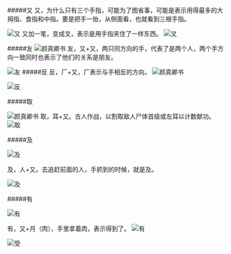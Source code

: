#####又
又，为什么只有三个手指，可能为了图省事，可能是表示用得最多的大拇指、食指和中指。要是把手一抬，从侧面看，也就看到三根手指。

![又](http://upload-images.jianshu.io/upload_images/275449-81f95a2c87f75547.png?imageMogr2/auto-orient/strip%7CimageView2/2/w/1240)
又加一笔，变成叉，表示是用手指夹住了一样东西。
![叉](http://upload-images.jianshu.io/upload_images/275449-6c5b06cab1eb1c69.png?imageMogr2/auto-orient/strip%7CimageView2/2/w/1240)

#####友
![颜真卿书](http://upload-images.jianshu.io/upload_images/275449-f3113fb5d08c569f.png?imageMogr2/auto-orient/strip%7CimageView2/2/w/1240)
友，又+又，两只同方向的手，代表了是两个人，两个手方向一致同时也表示了他们的关系是朋友。

![友](http://upload-images.jianshu.io/upload_images/275449-b35b77c0eadd68e9.png?imageMogr2/auto-orient/strip%7CimageView2/2/w/1240)
#####反
反，厂+又，厂表示与手相反的方向。
![颜真卿书](http://upload-images.jianshu.io/upload_images/275449-3b14a2fe1bdabe6e.png?imageMogr2/auto-orient/strip%7CimageView2/2/w/1240)

![反](http://upload-images.jianshu.io/upload_images/275449-ae08c33bee67639d.png?imageMogr2/auto-orient/strip%7CimageView2/2/w/1240)

#####取

![颜真卿书](http://upload-images.jianshu.io/upload_images/275449-2fcae032e916d790.png?imageMogr2/auto-orient/strip%7CimageView2/2/w/1240)
取，耳+又。古人作战，以割取敌人尸体首级或左耳以计数献功。
![取](http://upload-images.jianshu.io/upload_images/275449-12adab6215f541e7.png?imageMogr2/auto-orient/strip%7CimageView2/2/w/1240)

#####及

![及](http://upload-images.jianshu.io/upload_images/275449-be199235e6d4c420.png?imageMogr2/auto-orient/strip%7CimageView2/2/w/1240)

及，人+又。去追赶前面的人，手抓到的时候，就是及。

![及](http://upload-images.jianshu.io/upload_images/275449-f03281173a6c2fb7.png?imageMogr2/auto-orient/strip%7CimageView2/2/w/1240)

#####有

![有](http://upload-images.jianshu.io/upload_images/275449-d983cfcb3464456b.png?imageMogr2/auto-orient/strip%7CimageView2/2/w/1240)

有，又+月（肉），手里拿着肉，表示得到了。
![有](http://upload-images.jianshu.io/upload_images/275449-9c4f0c6e474e5d8b.png?imageMogr2/auto-orient/strip%7CimageView2/2/w/1240)


![受](http://upload-images.jianshu.io/upload_images/275449-ec3215a4ad20e8f0.png?imageMogr2/auto-orient/strip%7CimageView2/2/w/1240)

